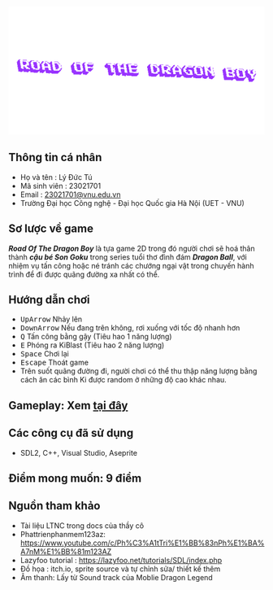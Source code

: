 ![title](https://github.com/tudzct/road-of-the-dragon-boy/blob/main/imgs/TEXT.gif)
 ## Thông tin cá nhân
- Họ và tên : Lý Đức Tú
- Mã sinh viên : 23021701
- Email : 23021701@vnu.edu.vn
- Trường Đại học Công nghệ - Đại học Quốc gia Hà Nội (UET - VNU)

 ## Sơ lược về game
 ***Road Of The Dragon Boy*** là tựa game 2D trong đó người chơi sẽ hoá thân thành ***cậu bé Son Goku*** trong series tuổi thơ đình đám ***Dragon Ball***, với nhiệm vụ tấn công hoặc né tránh các chướng ngại vật trong chuyến hành trình để đi được quãng đường xa nhất có thể.

   ## Hướng dẫn chơi
   * <kbd>UpArrow</kbd> Nhảy lên
   * <kbd>DownArrow</kbd> Nếu đang trên không, rơi xuống với tốc độ nhanh hơn
   * <kbd>Q</kbd> Tấn công bằng gậy (Tiêu hao 1 năng lượng)
   * <kbd>E</kbd> Phóng ra KiBlast (Tiêu hao 2 năng lượng)
   * <kbd>Space</kbd> Chơi lại
   * <kbd>Escape</kbd> Thoát game
   * Trên suốt quãng đường đi, người chơi có thể thu thập năng lượng bằng cách ăn các bình Ki được random ở những độ cao khác nhau.

   ## Gameplay: Xem [tại đây](https://youtu.be/oWxoWkbNdSo)
   
   ## Các công cụ đã sử dụng
   - SDL2, C++, Visual Studio, Aseprite
     
   ## Điểm mong muốn: 9 điểm
       
   ## Nguồn tham khảo
   - Tài liệu LTNC trong docs của thầy cô
   - Phattrienphanmem123az: https://www.youtube.com/c/Ph%C3%A1tTri%E1%BB%83nPh%E1%BA%A7nM%E1%BB%81m123AZ
   - Lazyfoo tutorial : https://lazyfoo.net/tutorials/SDL/index.php
   - Đồ họa : itch.io, sprite source và tự chỉnh sửa/ thiết kế thêm
   - Âm thanh: Lấy từ Sound track của Moblie Dragon Legend

